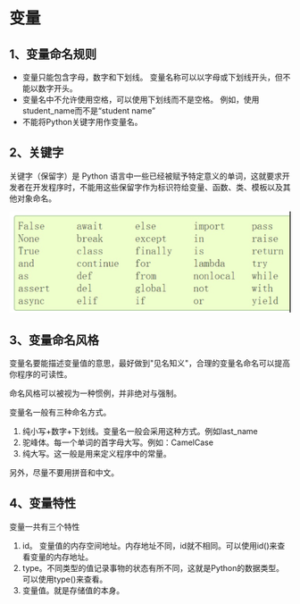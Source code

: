 # 变量

## 1、变量命名规则

- 变量只能包含字母，数字和下划线。 变量名称可以以字母或下划线开头，但不能以数字开头。
- 变量名中不允许使用空格，可以使用下划线而不是空格。 例如，使用student_name而不是“student name”
- 不能将Python关键字用作变量名。

## 2、关键字

关键字（保留字）是 Python 语言中一些已经被赋予特定意义的单词，这就要求开发者在开发程序时，不能用这些保留字作为标识符给变量、函数、类、模板以及其他对象命名。

![keywords](images/keywords.png)

## 3、变量命名风格

变量名要能描述变量值的意思，最好做到"见名知义"，合理的变量名命名可以提高你程序的可读性。

命名风格可以被视为一种惯例，并非绝对与强制。

变量名一般有三种命名方式。

1. 纯小写+数字+下划线。变量名一般会采用这种方式。例如last_name
2. 驼峰体。每一个单词的首字母大写。例如：CamelCase
3. 纯大写。这一般是用来定义程序中的常量。

另外，尽量不要用拼音和中文。

## 4、变量特性

变量一共有三个特性

1. id。 变量值的内存空间地址。内存地址不同，id就不相同。可以使用id()来查看变量的内存地址。
2. type。不同类型的值记录事物的状态有所不同，这就是Python的数据类型。可以使用type()来查看。
3. 变量值。就是存储值的本身。